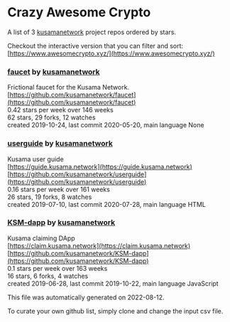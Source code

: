 # Crazy Awesome Crypto
A list of 3 [kusamanetwork](https://github.com/kusamanetwork) project repos ordered by stars.  

Checkout the interactive version that you can filter and sort: 
[https://www.awesomecrypto.xyz/](https://www.awesomecrypto.xyz/)  


### [faucet](https://github.com/kusamanetwork/faucet) by [kusamanetwork](https://github.com/kusamanetwork)  
Frictional faucet for the Kusama Network.  
[https://github.com/kusamanetwork/faucet](https://github.com/kusamanetwork/faucet)  
0.42 stars per week over 146 weeks  
62 stars, 29 forks, 12 watches  
created 2019-10-24, last commit 2020-05-20, main language None  


### [userguide](https://github.com/kusamanetwork/userguide) by [kusamanetwork](https://github.com/kusamanetwork)  
Kusama user guide  
[https://guide.kusama.network](https://guide.kusama.network)  
[https://github.com/kusamanetwork/userguide](https://github.com/kusamanetwork/userguide)  
0.16 stars per week over 161 weeks  
26 stars, 19 forks, 8 watches  
created 2019-07-10, last commit 2020-07-28, main language HTML  


### [KSM-dapp](https://github.com/kusamanetwork/KSM-dapp) by [kusamanetwork](https://github.com/kusamanetwork)  
Kusama claiming DApp  
[https://claim.kusama.network](https://claim.kusama.network)  
[https://github.com/kusamanetwork/KSM-dapp](https://github.com/kusamanetwork/KSM-dapp)  
0.1 stars per week over 163 weeks  
16 stars, 6 forks, 4 watches  
created 2019-06-28, last commit 2019-10-22, main language JavaScript  


This file was automatically generated on 2022-08-12.  

To curate your own github list, simply clone and change the input csv file.  